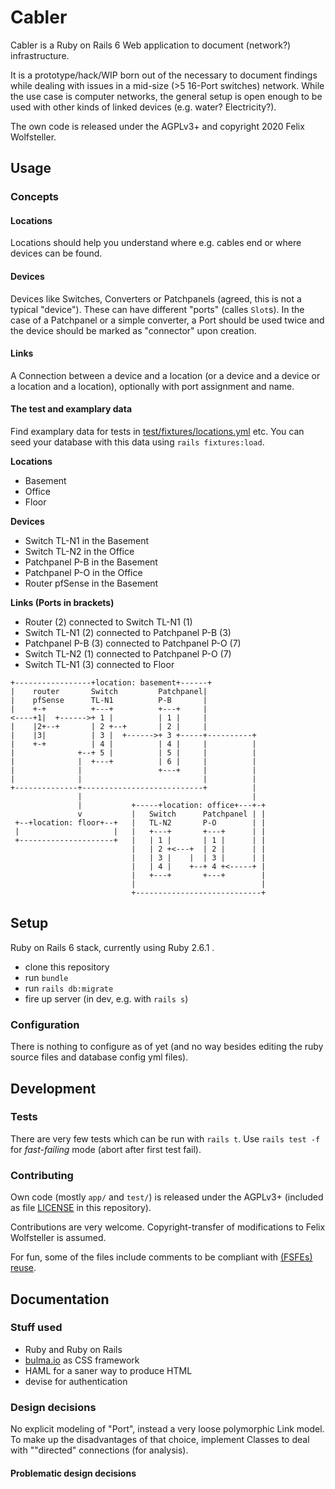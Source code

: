 # Cabler

Cabler is a Ruby on Rails 6 Web application to document (network?) infrastructure.

It is a prototype/hack/WIP born out of the necessary to document findings while dealing with issues in a mid-size (>5 16-Port switches) network.  While the use case is computer networks, the general setup is open enough to be used with other kinds of linked devices (e.g. water? Electricity?).

The own code is released under the AGPLv3+ and copyright 2020 Felix Wolfsteller.

## Usage

### Concepts

#### Locations

Locations should help you understand where e.g. cables end or where devices can be found.

#### Devices

Devices like Switches, Converters or Patchpanels (agreed, this is not a typical "device").  These can have different "ports" (calles `Slot`s).  In the case of a Patchpanel or a simple converter, a Port should be used twice and the device should be marked as "connector" upon creation.

#### Links

A Connection between a device and a location (or a device and a device or a location and a location), optionally with port assignment and name.

#### The test and examplary data

Find examplary data for tests in [test/fixtures/locations.yml](test/fixtures/locations.yml) etc. You can seed your database with this data using `rails fixtures:load`.

**Locations**
  - Basement
  - Office
  - Floor

**Devices**
  - Switch TL-N1 in the Basement
  - Switch TL-N2 in the Office
  - Patchpanel P-B in the Basement
  - Patchpanel P-O in the Office
  - Router pfSense in the Basement

**Links (Ports in brackets)**
  - Router (2) connected to Switch TL-N1 (1)
  - Switch TL-N1 (2) connected to Patchpanel P-B (3)
  - Patchpanel P-B (3) connected to Patchpanel P-O (7)
  - Switch TL-N2 (1) connected to Patchpanel P-O (7)
  - Switch TL-N1 (3) connected to Floor

```
+-----------------+location: basement+------+
|    router       Switch         Patchpanel|
|    pfSense      TL-N1          P-B       |
|    +-+          +---+          +---+     |
<----+1|  +------>+ 1 |          | 1 |     |
|    |2+--+       | 2 +--+       | 2 |     |
|    |3|          | 3 |  +------>+ 3 +-----+----------+
|    +-+          | 4 |          | 4 |     |          |
|              +--+ 5 |          | 5 |     |          |
|              |  +---+          | 6 |     |          |
|              |                 +---+     |          |
|              |                           |          |
+--------------+---------------------------+          |
               |                                      |
               |           +-----+location: office+---+-+
               v           |   Switch      Patchpanel | |
 +--+location: floor+--+   |   TL-N2       P-O        | |
 |                     |   |   +---+       +---+      | |
 +---------------------+   |   | 1 |       | 1 |      | |
                           |   | 2 +<---+  | 2 |      | |
                           |   | 3 |    |  | 3 |      | |
                           |   | 4 |    +--+ 4 +<-----+ |
                           |   +---+       +---+        |
                           |                            |
                           +----------------------------+
```

## Setup

Ruby on Rails 6 stack, currently using Ruby 2.6.1 .

  - clone this repository
  - run `bundle`
  - run `rails db:migrate`
  - fire up server (in dev, e.g. with `rails s`)

### Configuration

There is nothing to configure as of yet (and no way besides editing the ruby source files and database config yml files).

## Development

### Tests

There are very few tests which can be run with `rails t`.  Use `rails test -f` for *fast-failing* mode (abort after first test fail).

### Contributing

Own code (mostly `app/` and `test/`) is released under the AGPLv3+ (included as file [LICENSE](LICENSE) in this repository).

Contributions are very welcome.  Copyright-transfer of modifications to Felix Wolfsteller is assumed.

For fun, some of the files include comments to be compliant with [(FSFEs) reuse](https://reuse.software/).

## Documentation

### Stuff used

  - Ruby and Ruby on Rails
  - [bulma.io](bulma.io) as CSS framework
  - HAML for a saner way to produce HTML
  - devise for authentication

### Design decisions

No explicit modeling of "Port", instead a very loose polymorphic Link model.
To make up the disadvantages of that choice, implement Classes to deal with ""directed" connections (for analysis).


#### Problematic design decisions

